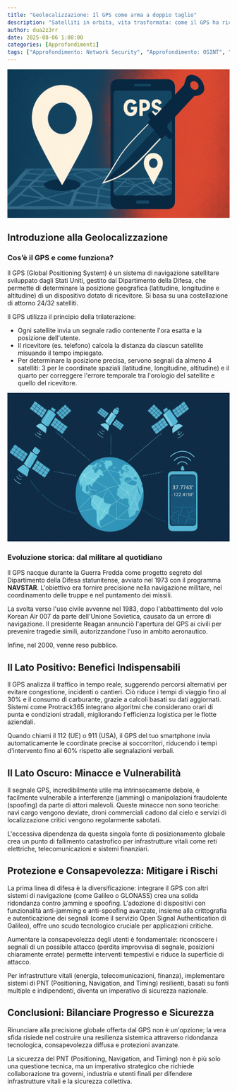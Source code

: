 ```yaml
---
title: "Geolocalizzazione: Il GPS come arma a doppio taglio"
description: "Satelliti in orbita, vita trasformata: come il GPS ha riconfigurato il mondo tra navigazione perfetta, tracciamento occulto e la ricerca di un equilibrio tra libertà e controllo."
author: dua2z3rr
date: 2025-08-06 1:00:00
categories: [Approfondimenti]
tags: ["Approfondimento: Network Security", "Approfondimento: OSINT", "Approfondimento: Privacy"]
---
```


![Desktop View](/assets/img/geolocalizzazione/geolocalizzazione.png)

## Introduzione alla Geolocalizzazione

### Cos’è il GPS e come funziona?

Il GPS (Global Positioning System) è un sistema di navigazione satellitare sviluppato dagli Stati Uniti, gestito dal Dipartimento della Difesa, che permette di determinare la posizione geografica (latitudine, longitudine e altitudine) di un dispositivo dotato di ricevitore. Si basa su una costellazione di attorno 24/32 satelliti.

Il GPS utilizza il principio della trilaterazione:
- Ogni satellite invia un segnale radio contenente l'ora esatta e la posizione dell'utente.
- Il ricevitore (es. telefono) calcola la distanza da ciascun satellite misuando il tempo impiegato.
- Per determinare la posizione precisa, servono segnali da almeno 4 satelliti: 3 per le coordinate spaziali (latitudine, longitudine, altitudine) e il quarto per correggere l'errore temporale tra l'orologio del satellite e quello del ricevitore.

![Desktop View](/assets/img/geolocalizzazione/geoloc-1.png)

### Evoluzione storica: dal militare al quotidiano

Il GPS nacque durante la Guerra Fredda come progetto segreto del Dipartimento della Difesa statunitense, avviato nel 1973 con il programma **NAVSTAR**. L'obiettivo era fornire precisione nella navigazione militare, nel coordinamento delle truppe e nel puntamento dei missili.

La svolta verso l'uso civile avvenne nel 1983, dopo l'abbattimento del volo Korean Air 007 da parte dell'Unione Sovietica, causato da un errore di navigazione. Il presidente Reagan annunciò l'apertura del GPS ai civili per prevenire tragedie simili, autorizzandone l'uso in ambito aeronautico.

Infine, nel 2000, venne reso pubblico.

## Il Lato Positivo: Benefici Indispensabili

Il GPS analizza il traffico in tempo reale, suggerendo percorsi alternativi per evitare congestione, incidenti o cantieri. Ciò riduce i tempi di viaggio fino al 30% e il consumo di carburante, grazie a calcoli basati su dati aggiornati. Sistemi come Protrack365 integrano algoritmi che considerano orari di punta e condizioni stradali, migliorando l'efficienza logistica per le flotte aziendali.

Quando chiami il 112 (UE) o 911 (USA), il GPS del tuo smartphone invia automaticamente le coordinate precise ai soccorritori, riducendo i tempi d'intervento fino al 60% rispetto alle segnalazioni verbali.

## Il Lato Oscuro: Minacce e Vulnerabilità

Il segnale GPS, incredibilmente utile ma intrinsecamente debole, è facilmente vulnerabile a interferenze (jamming) o manipolazioni fraudolente (spoofing) da parte di attori malevoli. Queste minacce non sono teoriche: navi cargo vengono deviate, droni commerciali cadono dal cielo e servizi di localizzazione critici vengono regolarmente sabotati.

L'eccessiva dipendenza da questa singola fonte di posizionamento globale crea un punto di fallimento catastrofico per infrastrutture vitali come reti elettriche, telecomunicazioni e sistemi finanziari.

## Protezione e Consapevolezza: Mitigare i Rischi

La prima linea di difesa è la diversificazione: integrare il GPS con altri sistemi di navigazione (come Galileo o GLONASS) crea una solida ridondanza contro jamming e spoofing. L'adozione di dispositivi con funzionalità anti-jamming e anti-spoofing avanzate, insieme alla crittografia e autenticazione dei segnali (come il servizio Open Signal Authentication di Galileo), offre uno scudo tecnologico cruciale per applicazioni critiche.

Aumentare la consapevolezza degli utenti è fondamentale: riconoscere i segnali di un possibile attacco (perdita improvvisa di segnale, posizioni chiaramente errate) permette interventi tempestivi e riduce la superficie di attacco.

Per infrastrutture vitali (energia, telecomunicazioni, finanza), implementare sistemi di PNT (Positioning, Navigation, and Timing) resilienti, basati su fonti multiple e indipendenti, diventa un imperativo di sicurezza nazionale.

## Conclusioni: Bilanciare Progresso e Sicurezza

Rinunciare alla precisione globale offerta dal GPS non è un'opzione; la vera sfida risiede nel costruire una resilienza sistemica attraverso ridondanza tecnologica, consapevolezza diffusa e protezioni avanzate. 

La sicurezza del PNT (Positioning, Navigation, and Timing) non è più solo una questione tecnica, ma un imperativo strategico che richiede collaborazione tra governi, industria e utenti finali per difendere infrastrutture vitali e la sicurezza collettiva.
